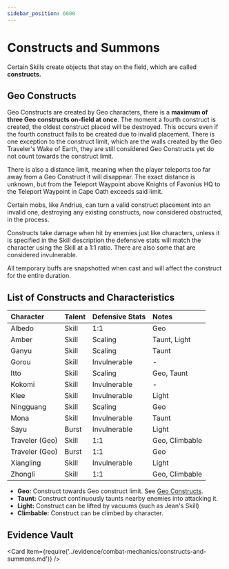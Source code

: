 ```yaml
---
sidebar_position: 6000
---
```


# Constructs and Summons

Certain Skills create objects that stay on the field, which are called **constructs.**

## Geo Constructs

Geo Constructs are created by Geo characters, there is a **maximum of three Geo constructs on-field at once**. The moment a fourth construct is created, the oldest construct placed will be destroyed. This occurs even if the fourth construct fails to be created due to invalid placement. There is one exception to the construct limit, which are the walls created by the Geo Traveler's Wake of Earth, they are still considered Geo Constructs yet do not count towards the construct limit.

There is also a distance limit, meaning when the player teleports too far away from a Geo Construct it will disappear. The exact distance is unknown, but from the Teleport Waypoint above Knights of Favonius HQ to the Teleport Waypoint in Cape Oath exceeds said limit.

Certain mobs, like Andrius, can turn a valid construct placement into an invalid one, destroying any existing constructs, now considered obstructed, in the process.

Constructs take damage when hit by enemies just like characters, unless it is specified in the Skill description the defensive stats will match the character using the Skill at a 1:1 ratio. There are also some that are considered invulnerable.

All temporary buffs are snapshotted when cast and will affect the construct for the entire duration.

## List of Constructs and Characteristics

| Character        | Talent | Defensive Stats | Notes          |
| :--------------- | :----- | :-------------- | :------------- |
| Albedo           | Skill  | 1:1             | Geo            |
| Amber            | Skill  | Scaling         | Taunt, Light   |
| Ganyu            | Skill  | Scaling         | Taunt          |
| Gorou            | Skill  | Invulnerable    | -              |
| Itto             | Skill  | Scaling         | Geo, Taunt     |
| Kokomi           | Skill  | Invulnerable    | -              |
| Klee             | Skill  | Invulnerable    | Light          |
| Ningguang        | Skill  | Scaling         | Geo            |
| Mona             | Skill  | Invulnerable    | Taunt          |
| Sayu             | Burst  | Invulnerable    | Light          |
| Traveler \(Geo\) | Skill  | 1:1             | Geo, Climbable |
| Traveler \(Geo\) | Burst  | 1:1             | Geo            |
| Xiangling        | Skill  | Invulnerable    | Light          |
| Zhongli          | Skill  | 1:1             | Geo, Climbable |

* **Geo:** Construct towards Geo construct limit. See [Geo Constructs](#geo-constructs).
* **Taunt:** Construct continuously taunts nearby enemies into attacking it.
* **Light:** Construct can be lifted by vacuums \(such as Jean's Skill\)
* **Climbable:** Construct can be climbed by character.

## Evidence Vault

<Card item={require('../evidence/combat-mechanics/constructs-and-summons.md')} />
